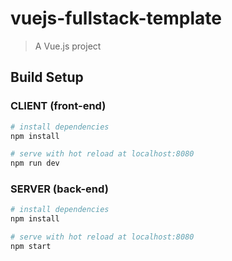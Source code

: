 # vuejs-fullstack-template


> A Vue.js project

## Build Setup

### CLIENT (front-end)
``` bash
# install dependencies
npm install

# serve with hot reload at localhost:8080
npm run dev
```

### SERVER (back-end)
``` bash
# install dependencies
npm install

# serve with hot reload at localhost:8080
npm start
